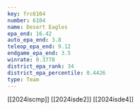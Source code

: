 ```yaml
---
key: frc6104
number: 6104
name: Desert Eagles
epa_end: 16.42
auto_epa_end: 3.8
teleop_epa_end: 9.12
endgame_epa_end: 3.5
winrate: 0.3778
district_epa_rank: 34
district_epa_percentile: 0.4426
type: Team
---
```

[[2024iscmp]]
[[2024isde2]]
[[2024isde4]]
